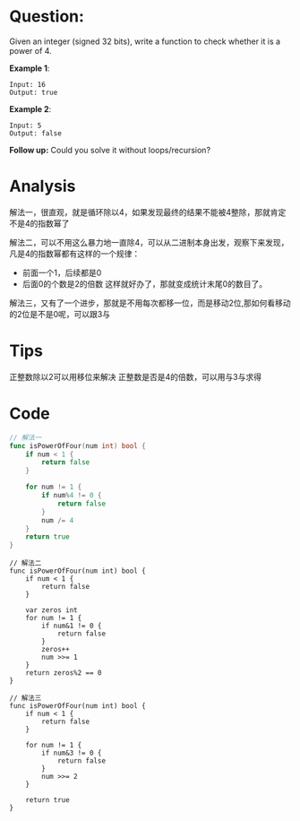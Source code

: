 # Question:

Given an integer (signed 32 bits), write a function to check whether it is a power of 4.

**Example 1**:
```
Input: 16
Output: true
```

**Example 2**:
```
Input: 5
Output: false
```

**Follow up:** Could you solve it without loops/recursion?

# Analysis

解法一，很直观，就是循环除以4，如果发现最终的结果不能被4整除，那就肯定不是4的指数幂了

解法二，可以不用这么暴力地一直除4，可以从二进制本身出发，观察下来发现，凡是4的指数幂都有这样的一个规律：
* 前面一个1，后续都是0
* 后面0的个数是2的倍数
这样就好办了，那就变成统计末尾0的数目了。

解法三，又有了一个进步，那就是不用每次都移一位，而是移动2位,那如何看移动的2位是不是0呢，可以跟3与

# Tips

正整数除以2可以用移位来解决
正整数是否是4的倍数，可以用与3与求得

# Code
```go
// 解法一
func isPowerOfFour(num int) bool {
	if num < 1 {
		return false
	}

	for num != 1 {
		if num%4 != 0 {
			return false
		}
		num /= 4
	}
	return true
}
```

```
// 解法二
func isPowerOfFour(num int) bool {
	if num < 1 {
		return false
	}

	var zeros int
	for num != 1 {
		if num&1 != 0 {
			return false
		}
		zeros++
		num >>= 1
	}
	return zeros%2 == 0
}
```

```
// 解法三
func isPowerOfFour(num int) bool {
	if num < 1 {
		return false
	}

	for num != 1 {
		if num&3 != 0 {
			return false
		}
		num >>= 2
	}

	return true
}
```

